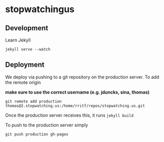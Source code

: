 stopwatchingus
==============

## Development

Learn Jekyll

```
jekyll serve --watch
```



## Deployment

We deploy via pushing to a git repository on the production server. To add the remote origin

__make sure to use the correct username (e.g. jduncks, sina, thomas)__

```
git remote add production thomas@2.stopwatching.us:/home/rritf/repos/stopwatching.us.git
```

Once the production server receives this, it runs `jekyll build`

To push to the production server simply

```
git push production gh-pages
```
